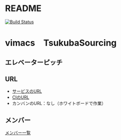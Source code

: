 # README
[![Build Status](https://travis-ci.org/enpitut2018/vimacs.svg?branch=master)](https://travis-ci.org/cicatrice/travis-test)

# vimacs　TsukubaSourcing
## エレベーターピッチ

## URL
* [サービスのURL](https://sleepy-spire-33622.herokuapp.com/)
* [CIのURL](https://travis-ci.org/enpitut2018/vimacs)
* カンバンのURL：なし（ホワイトボードで作業）
## メンバー
[メンバー一覧](https://scrapbox.io/enpit2018/vimacs_member)
